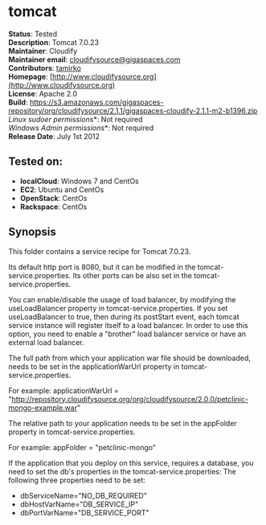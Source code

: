 # tomcat 

**Status**: Tested  
**Description**: Tomcat 7.0.23  
**Maintainer**:       Cloudify  
**Maintainer email**: cloudifysource@gigaspaces.com  
**Contributors**:    [tamirko](https://github.com/tamirko)  
**Homepage**:   [http://www.cloudifysource.org](http://www.cloudifysource.org)  
**License**:      Apache 2.0   
**Build**: https://s3.amazonaws.com/gigaspaces-repository/org/cloudifysource/2.1.1/gigaspaces-cloudify-2.1.1-m2-b1396.zip  
**Linux* sudoer permissions**:	Not required  
**Windows* Admin permissions**:  Not required    
**Release Date**: July 1st 2012  


Tested on:
--------

* <strong>localCloud</strong>: Windows 7 and CentOs 
* <strong>EC2</strong>: Ubuntu and CentOs 
* <strong>OpenStack</strong>: CentOs 
* <strong>Rackspace</strong>: CentOs 



Synopsis
--------

This folder contains a service recipe for Tomcat 7.0.23.

Its default http port is 8080, but it can be modified in the tomcat-service.properties.
Its other ports can be also set in the tomcat-service.properties.

You can enable/disable the usage of load balancer, by modifying the useLoadBalancer property in tomcat-service.properties.
If you set useLoadBalancer to true, then during its postStart event, each tomcat service instance will register itself to a load balancer.
In order to use this option, you need to enable a "brother" load balancer service or have an external load balancer.

The full path from which your application war file should be downloaded, needs to be set in the applicationWarUrl property in tomcat-service.properties.

For example:
applicationWarUrl = "http://repository.cloudifysource.org/org/cloudifysource/2.0.0/petclinic-mongo-example.war"


The relative path to your application needs to be set in the appFolder property in tomcat-service.properties.

For example:
appFolder = "petclinic-mongo"


If the application that you deploy on this service, requires a database, you need to set the db's properties in the tomcat-service.properties: 
The following three properties need to be set: 
* dbServiceName="NO_DB_REQUIRED"
* dbHostVarName="DB_SERVICE_IP"
* dbPortVarName="DB_SERVICE_PORT"
